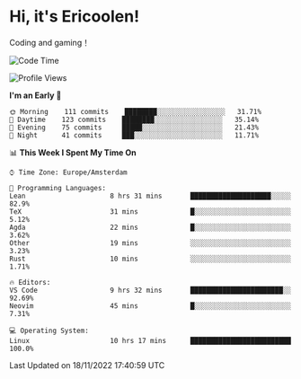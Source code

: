 # Hi, it's Ericoolen!
Coding and gaming！

<!--START_SECTION:waka-->
![Code Time](http://img.shields.io/badge/Code%20Time-531%20hrs%2013%20mins-blue)

![Profile Views](http://img.shields.io/badge/Profile%20Views-0-blue)

**I'm an Early 🐤** 

```text
🌞 Morning    111 commits    ████████░░░░░░░░░░░░░░░░░   31.71% 
🌆 Daytime    123 commits    ████████░░░░░░░░░░░░░░░░░   35.14% 
🌃 Evening    75 commits     █████░░░░░░░░░░░░░░░░░░░░   21.43% 
🌙 Night      41 commits     ███░░░░░░░░░░░░░░░░░░░░░░   11.71%

```


📊 **This Week I Spent My Time On** 

```text
⌚︎ Time Zone: Europe/Amsterdam

💬 Programming Languages: 
Lean                     8 hrs 31 mins       ████████████████████░░░░░   82.9% 
TeX                      31 mins             █░░░░░░░░░░░░░░░░░░░░░░░░   5.12% 
Agda                     22 mins             █░░░░░░░░░░░░░░░░░░░░░░░░   3.62% 
Other                    19 mins             ░░░░░░░░░░░░░░░░░░░░░░░░░   3.23% 
Rust                     10 mins             ░░░░░░░░░░░░░░░░░░░░░░░░░   1.71%

🔥 Editors: 
VS Code                  9 hrs 32 mins       ███████████████████████░░   92.69% 
Neovim                   45 mins             █░░░░░░░░░░░░░░░░░░░░░░░░   7.31%

💻 Operating System: 
Linux                    10 hrs 17 mins      █████████████████████████   100.0%

```


 Last Updated on 18/11/2022 17:40:59 UTC
<!--END_SECTION:waka-->

